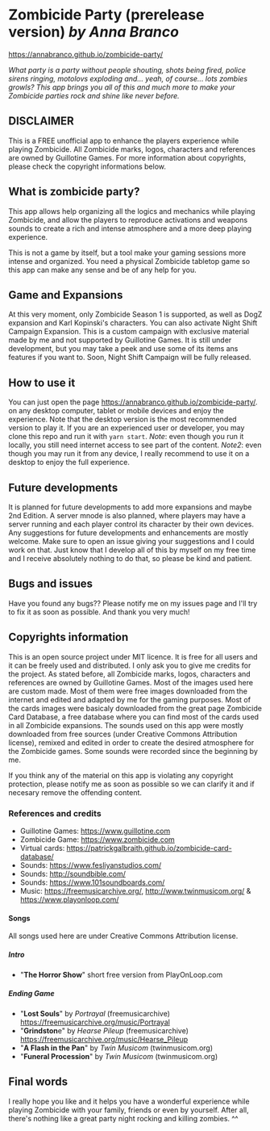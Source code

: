 # Zombicide Party (prerelease version) _by Anna Branco_

<https://annabranco.github.io/zombicide-party/>

_What party is a party without people shouting, shots being fired, police sirens ringing, motolovs exploding and... yeah, of course... lots zombies growls?
This app brings you all of this and much more to make your Zombicide parties rock and shine like never before._

## DISCLAIMER

This is a FREE unofficial app to enhance the players experience while playing Zombicide.
All Zombicide marks, logos, characters and references are owned by Guillotine Games.
For more information about copyrights, please check the copyright informations below.

## What is zombicide party?

This app allows help organizing all the logics and mechanics while playing Zombicide, and allow the players to reproduce activations and weapons sounds to create a rich and intense atmosphere and a more deep playing experience.

This is not a game by itself, but a tool make your gaming sessions more intense and organized.
You need a physical Zombicide tabletop game so this app can make any sense and be of any help for you.

## Game and Expansions

At this very moment, only Zombicide Season 1 is supported, as well as DogZ expansion and Karl Kopinski's characters.
You can also activate Night Shift Campaign Expansion. This is a custom campaign with exclusive material made by me and not supported by Guillotine Games. It is still under development, but you may take a peek and use some of its items ans features if you want to. Soon, Night Shift Campaign will be fully released.

## How to use it

You can just open the page <https://annabranco.github.io/zombicide-party/>. on any desktop computer, tablet or mobile devices and enjoy the experience. Note that the desktop version is the most recommended version to play it. If you are an experienced user or developer, you may clone this repo and run it with `yarn start`.
*Note*: even though you run it locally, you still need internet access to see part of the content.
*Note2*: even though you may run it from any device, I really recommend to use it on a desktop to enjoy the full experience.

## Future developments

It is planned for future developments to add more expansions and maybe 2nd Edition.
A server mnode is also planned, where players may have a server running and each player control its character by their own devices.
Any suggestions for future developments and enhancements are mostly welcome. Make sure to open an issue giving your suggestions and I could work on that. Just know that I develop all of this by myself on my free time and I receive absolutely nothing to do that, so please be kind and patient.

## Bugs and issues

Have you found any bugs?? Please notify me on my issues page and I'll try to fix it as soon as possible. And thank you very much!

## Copyrights information

This is an open source project under MIT licence. It is free for all users and it can be freely used and distributed. I only ask you to give me
credits for the project.
As stated before, all Zombicide marks, logos, characters and references are owned by Guillotine Games.
Most of the images used here are custom made. Most of them were free images downloaded from the internet and edited and adapted by me for the gaming purposes.
Most of the cards images were basicaly downloaded from the great page Zombicide Card Database, a free database where you can find most of the cards used in all Zombicide expansions.
The sounds used on this app were mostly downloaded from free sources (under Creative Commons Attribution license), remixed and edited in order to create the desired atmosphere for the Zombicide games. Some sounds were recorded since the beginning by me.

If you think any of the material on this app is violating any copyright protection, please notify me as soon as possible so we can clarify it and if necesary remove the offending content.

### References and credits

- Guillotine Games: <https://www.guillotine.com>
- Zombicide Game: <https://www.zombicide.com>
- Virtual cards: <https://patrickgalbraith.github.io/zombicide-card-database/>
- Sounds: <https://www.fesliyanstudios.com/>
- Sounds: <http://soundbible.com/>
- Sounds: <https://www.101soundboards.com/>
- Music: <https://freemusicarchive.org/>, <http://www.twinmusicom.org/> & <https://www.playonloop.com/>

#### Songs

All songs used here are under Creative Commons Attribution license.

##### Intro

- "**The Horror Show**" short free version from PlayOnLoop.com

##### Ending Game

- "**Lost Souls**" by *Portrayal* (freemusicarchive) <https://freemusicarchive.org/music/Portrayal>
- "**Grindston**e" by *Hearse Pileup* (freemusicarchive) <https://freemusicarchive.org/music/Hearse_Pileup>
- "**A Flash in the Pan**" by *Twin Musicom* (twinmusicom.org)
- "**Funeral Procession**" by *Twin Musicom* (twinmusicom.org)

## Final words

I really hope you like and it helps you have a wonderful experience while playing Zombicide with your family, friends or even by yourself.
After all, there's nothing like a great party night rocking and killing zombies. ^^
